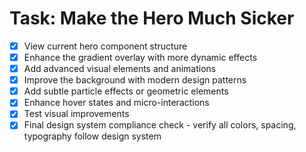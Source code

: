 # Task: Make the Hero Much Sicker

- [x] View current hero component structure
- [x] Enhance the gradient overlay with more dynamic effects
- [x] Add advanced visual elements and animations
- [x] Improve the background with modern design patterns
- [x] Add subtle particle effects or geometric elements
- [x] Enhance hover states and micro-interactions
- [x] Test visual improvements
- [x] Final design system compliance check - verify all colors, spacing, typography follow design system